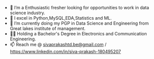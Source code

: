 - 🤵 I’m a Enthusiastic fresher looking for opportunities to work in data science industry.
- 🔭 I excel in Python,MySQL,EDA,Statistics and ML.
- 🌱 I’m currently doing my PGP in Data Science and Engineering from Great lakes institute of management.
- 👨‍🎓 Holding a Bachelor's Degree in Electronics and Communication Engineering.
- 📫 Reach me @ sivaprakashtd.be@gmail.com / https://www.linkedin.com/in/siva-prakash-180495207

<!---
sivprakashbe/sivprakashbe is a ✨ special ✨ repository because its `README.md` (this file) appears on your GitHub profile.
You can click the Preview link to take a look at your changes.
--->
